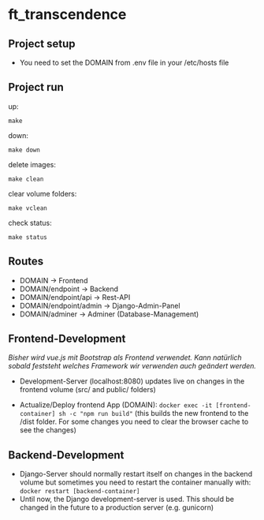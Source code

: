 # ft_transcendence

## Project setup
 - You need to set the DOMAIN from .env file in your /etc/hosts file

## Project run
up:
```
make
```

down:
```
make down
```

delete images:
```
make clean
```

clear volume folders:
```
make vclean
```

check status:
```
make status
```

## Routes
- DOMAIN                    -> Frontend
- DOMAIN/endpoint           -> Backend
- DOMAIN/endpoint/api       -> Rest-API
- DOMAIN/endpoint/admin     -> Django-Admin-Panel
- DOMAIN/adminer            -> Adminer (Database-Management)

## Frontend-Development
_Bisher wird vue.js mit Bootstrap als Frontend verwendet. Kann natürlich sobald feststeht welches Framework wir verwenden auch geändert werden._
- Development-Server (localhost:8080) updates live on changes in the frontend volume (src/ and public/ folders)

- Actualize/Deploy frontend App (DOMAIN):
`docker exec -it [frontend-container] sh -c "npm run build"`
(this builds the new frontend to the /dist folder. For some changes you need to clear the browser cache to see the changes)

## Backend-Development
- Django-Server should normally restart itself on changes in the backend volume but sometimes you need to restart the container manually with:
`docker restart [backend-container]`
- Until now, the Django development-server is used. This should be changed in the future to a production server (e.g. gunicorn)


